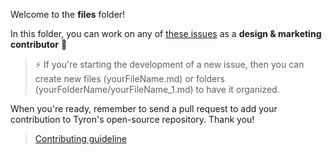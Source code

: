 Welcome to the **files** folder!

In this folder, you can work on any of [these issues](/community/contributors/design&marketing.md#issues) as a **design & marketing contributor** :high_brightness:

> :zap: If you're starting the development of a new issue, then you can create new files (yourFileName.md) or folders (yourFolderName/yourFileName_1.md) to have it organized.

When you're ready, remember to send a pull request to add your contribution to Tyron's open-source repository. Thank you!
> [Contributing guideline](/community/contributing.md) 
